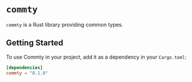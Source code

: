 # `commty`

`commty` is a Rust library providing common types.

## Getting Started

To use Commty in your project, add it as a dependency in your `Cargo.toml`:

```toml
[dependencies]
commty = "0.1.0"
